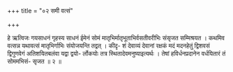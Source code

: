 +++
title = "०२ समी वत्सं"

+++

हे ऋत्विजः गयसाधनं गृहस्य साधनं ईमेनं सोमं मातृभिर्मातृभूताभिर्वसतीवरीभिः संसृजत सम्मिश्रयत । कथमिव वत्सन्न यथावत्सं मातृभिर्गाभिः संयोजयन्ति तद्वत् । कीदृ- शं देवाव्यं देवानां रक्षकं मदं मदनहेतुं द्विशवसं द्विगुणवेगं अतिशयितबलंवा यद्वा द्वयो- र्लोकयोः तत्र स्थितादेवमनुष्याइत्यर्थः । तेषां हविर्धनप्रदानेन वर्धयितारं तं सोममभिसं- सृजत ॥ २ ॥